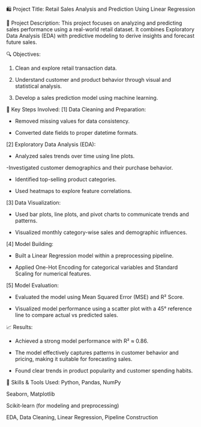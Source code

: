 

🛍️ Project Title:
Retail Sales Analysis and Prediction Using Linear Regression

📌 Project Description:
This project focuses on analyzing and predicting sales performance using a real-world retail dataset. It combines Exploratory Data Analysis (EDA) with predictive modeling to derive insights and forecast future sales.

🔍 Objectives:
1. Clean and explore retail transaction data.

2. Understand customer and product behavior through visual and statistical analysis.

3. Develop a sales prediction model using machine learning.

🧮 Key Steps Involved:
[1] Data Cleaning and Preparation:

- Removed missing values for data consistency.

- Converted date fields to proper datetime formats.

[2] Exploratory Data Analysis (EDA):

- Analyzed sales trends over time using line plots.

-Investigated customer demographics and their purchase behavior.

- Identified top-selling product categories.

- Used heatmaps to explore feature correlations.

[3] Data Visualization:

- Used bar plots, line plots, and pivot charts to communicate trends and patterns.

- Visualized monthly category-wise sales and demographic influences.

[4] Model Building:

- Built a Linear Regression model within a preprocessing pipeline.

- Applied One-Hot Encoding for categorical variables and Standard Scaling for numerical features.

[5] Model Evaluation:

- Evaluated the model using Mean Squared Error (MSE) and R² Score.

- Visualized model performance using a scatter plot with a 45° reference line to compare actual vs predicted sales.

📈 Results:
* Achieved a strong model performance with R² ≈ 0.86.

* The model effectively captures patterns in customer behavior and pricing, making it suitable for forecasting sales.

* Found clear trends in product popularity and customer spending habits.

🧠 Skills & Tools Used:
Python, Pandas, NumPy

Seaborn, Matplotlib

Scikit-learn (for modeling and preprocessing)

EDA, Data Cleaning, Linear Regression, Pipeline Construction

